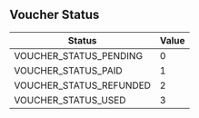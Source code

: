 ## Voucher Status

| Status| Value |
|---|---|
|VOUCHER_STATUS_PENDING|0|
|VOUCHER_STATUS_PAID|1|
|VOUCHER_STATUS_REFUNDED|2|
|VOUCHER_STATUS_USED|3|